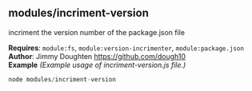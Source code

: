 <a name="module_modules/incriment-version"></a>

## modules/incriment-version
incriment the version number of the package.json file

**Requires**: <code>module:fs</code>, <code>module:version-incrimenter</code>, <code>module:package.json</code>  
**Author**: Jimmy Doughten <https://github.com/dough10>  
**Example** *(Example usage of incriment-version.js file.)*  
```js
node modules/incriment-version
```
